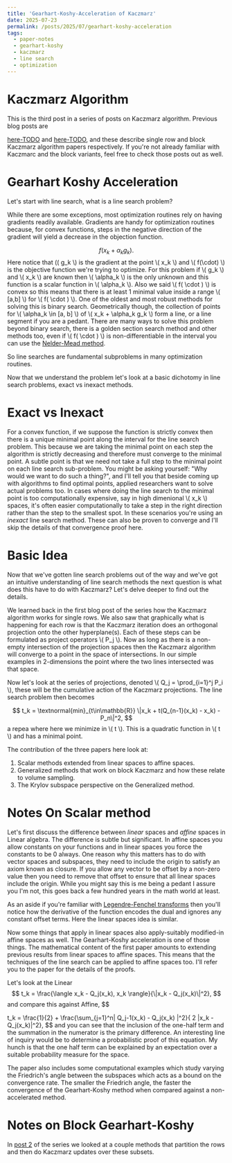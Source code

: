 ```yaml
---
title: 'Gearhart-Koshy-Acceleration of Kaczmarz'
date: 2025-07-23
permalink: /posts/2025/07/gearhart-koshy-acceleration
tags:
  - paper-notes
  - gearhart-koshy
  - kaczmarz
  - line search
  - optimization
---
```


# Kaczmarz Algorithm

This is the third post in a series of posts on Kaczmarz algorithm.
Previous blog posts are

<a href="" aria-label="">here-TODO</a>
and
<a href="" aria-label="">here-TODO</a>,
and these describe single row and block Kaczmarz algorithm papers respectively.
If you're not already familiar with Kaczmarc and the block variants, feel free to check those posts out as well.

# Gearhart Koshy Acceleration

Let's start with line search, what is a line search problem?

While there are some exceptions, most optimization routines rely on having gradients readily available.
Gradients are handy for optimization routines because, for convex functions, steps in the negative direction of the gradient
will yield a decrease in the objection function.

$$
f(x_k + \alpha_k g_k).
$$
Here notice that \(( g_k \\) is the gradient at the point \\( x_k \\) and \\( f(\cdot) \\) is the objective function we're trying
to optimize. For this problem if \\( g_k \\) and \\( x_k \\) are known then \\( \alpha_k \\) is the only unknown and this function
is a scalar function in \\( \alpha_k \\). Also we said \\( f( \cdot ) \\) is convex so this means that there is at least 1 minimal
value inside a range \\( [a,b] \\) for \\( f( \cdot ) \\). One of the oldest and most robust methods for solving this is binary search.
Geometrically though, the collection of points for \\( \alpha_k \in [a, b] \\)  of \\( x_k + \alpha_k g_k \\) form a line, or a line segment
if you are a pedant. There are many ways to solve this problem beyond binary search, there is a golden section search method and
other methods too, even if \\( f( \cdot ) \\) is non-differentiable in the interval you can use the
<a href="https://en.wikipedia.org/wiki/Nelder%E2%80%93Mead_method" aria-label="Click through to read the wikipedia page for the Nelder-Mead method">Nelder-Mead method</a>.

So line searches are fundamental subproblems in many optimization routines.

Now that we understand the problem let's look at a basic dichotomy in line search problems, exact vs inexact methods.

# Exact vs Inexact

For a convex function, if we suppose the function is strictly convex then there is a unique minimal point along the interval for the line search problem.
This because we are taking the minimal point on each step the algorithm is strictly decreasing and therefore must converge to the minimal point.
A subtle point is that we need not take a full step to the minimal point on each line search sub-problem.
You might be asking yourself:
"Why would we want to do such a thing?", and I'll tell you that beside coming up with algorithms to find optimal points, applied researchers want to solve actual problems too.
In cases where doing the line search to the minimal point is too computationally expensive, say in high dimenional \\( x_k \\) spaces, it's often easier computationally to
take a step in the right direction rather than the step to the smallest spot. In these scenarios you're using an *inexact* line search method.
These can also be proven to converge and I'll skip the details of that convergence proof here.

# Basic Idea

Now that we've gotten line search problems out of the way and we've got an intuitive understanding of line search methods the next question is what does this
have to do with Kaczmarz? Let's delve deeper to find out the details.

We learned back in the first blog post of the series how the Kaczmarz algorithm works for single rows.
We also saw that graphically what is happening for each row is that the Kaczmarz iteration does an orthogonal projection onto the other hyperplane(s).
Each of these steps can be formulated as project operators \\( P_j \\).
Now as long as there is a non-empty intersection of the projection spaces then the Kaczmarz algorithm will converge to a point in the space of intersections.
In our simple examples in 2-dimensions the point where the two lines intersected was that space.

Now let's look at the series of projections, denoted \\( Q_j = \prod_{i=1}^j P_i \\), these will be the cumulative action of the Kaczmarz projections.
The line search problem then becomes

$$
t_k = \textnormal{min}_{t\in\mathbb{R}} \|x_k + t(Q_{n-1}(x_k) - x_k) - P_n\|^2,
$$a repea
where here we minimize in \\( t \\). This is a quadratic function in \\( t \\) and has a minimal point.

The contribution of the three papers here look at:

1. Scalar methods extended from linear spaces to affine spaces.
2. Generalized methods that work on block Kaczmarz and how these relate to volume sampling.
3. The Krylov subspace perspective on the Generalized method.

# Notes On Scalar method

Let's first discuss the difference between *linear* spaces and *affine* spaces in Linear algebra.
The difference is subtle but significant. In affine spaces you allow constants on your functions and in linear spaces you force the constants to be 0 always.
One reason why this matters has to do with vector spaces and subspaces, they need to include the origin to satisfy an axiom known as closure.
If you allow any vector to be offset by a non-zero value then you need to remove that offset to ensure that all linear spaces include the origin.
While you might say this is me being a pedant I assure you I'm not, this goes back a few hundred years in the math world at least.

As an aside if you're familiar with
<a href="https://en.wikipedia.org/wiki/Legendre_transformation#Geometric_interpretation" aria-label="Click here to read the geometric interpretation of Legendre-Fenchel transform on wikipedia">Legendre-Fenchel transforms</a>
then you'll notice how the derivative of the function encodes the dual and ignores any constant offset terms. Here the linear spaces idea is similar.

Now some things that apply in linear spaces also apply-suitably modified-in affine spaces as well. The Gearhart-Koshy acceleration is one of those things.
The mathematical content of the first paper <a href="" aria-label=""></a> amounts to extending previous results from linear spaces to affine spaces.
This means that the techniques of the line search can be applied to affine spaces too. I'll refer you to the paper for the details of the proofs.

Let's look at the Linear
$$
t_k = \frac{\langle x_k - Q_j(x_k), x_k \rangle}{\|x_k - Q_j(x_k)\|^2},
$$
and compare this against Affine,
$$

t_k = \frac{1}{2} + \frac{\sum_{j=1}^n\| Q_j-1(x_k) - Q_j(x_k) \|^2}{ 2 \|x_k - Q_j(x_k)\|^2},
$$
and you can see that the inclusion of the one-half term and the summation in the numerator is the primary difference.
An interesting line of inquiry would be to determine a probabilistic proof of this equation.
My hunch is that the one half term can be explained by an expectation over a suitable probability measure for the space.

The paper also includes some computational examples which study varying the Friedrich's angle between the subspaces which acts as a bound on the convergence rate.
The smaller the Friedrich angle, the faster the convergence of the Gearhart-Koshy method when compared against a non-accelerated method.
# Notes on Block Gearhart-Koshy

In <a href="" aria-label="">post 2</a> of the series we looked at a couple methods that partition the rows and then do Kaczmarz updates over these subsets.


